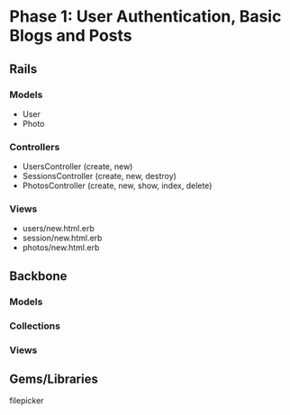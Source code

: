 # Phase 1: User Authentication, Basic Blogs and Posts

## Rails
### Models
* User
* Photo

### Controllers
* UsersController (create, new)
* SessionsController (create, new, destroy)
* PhotosController (create, new, show, index, delete)

### Views
* users/new.html.erb
* session/new.html.erb
* photos/new.html.erb

## Backbone
### Models

### Collections

### Views

## Gems/Libraries
filepicker
